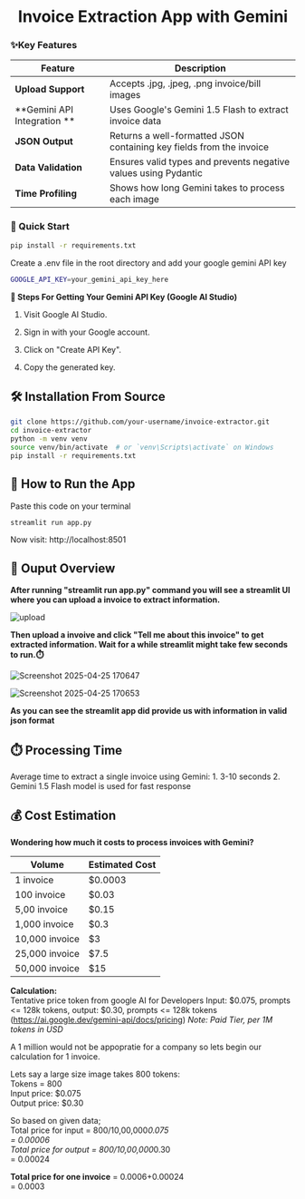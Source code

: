 <h1 align = "center">Invoice Extraction App with Gemini</h1>

<h3>✨Key Features</h3>
	
| Feature | Description |
|---------|-------------|
| **Upload Support** | Accepts .jpg, .jpeg, .png invoice/bill images |
| **Gemini API Integration **|Uses Google's Gemini 1.5 Flash to extract invoice data |
| **JSON Output** |Returns a well-formatted JSON containing key fields from the invoice |
| **Data Validation** | Ensures valid types and prevents negative values using Pydantic |
| **Time Profiling** | Shows how long Gemini takes to process each image|

<h3>🚀 Quick Start</h3>

```bash
pip install -r requirements.txt
```
Create a .env file in the root directory and add your google gemini API key
```bash
GOOGLE_API_KEY=your_gemini_api_key_here
```
**🔑 Steps For Getting Your Gemini API Key (Google AI Studio)**

1. Visit Google AI Studio.

2. Sign in with your Google account.

3. Click on "Create API Key".

4. Copy the generated key.

<h2>🛠️ Installation From Source</h2>

```bash
git clone https://github.com/your-username/invoice-extractor.git
cd invoice-extractor
python -m venv venv
source venv/bin/activate  # or `venv\Scripts\activate` on Windows
pip install -r requirements.txt
```

<h2>🧪 How to Run the App</h2>
Paste this code on your terminal

```bash
streamlit run app.py
```
Now visit:  http://localhost:8501

<h2>📄 Ouput Overview</h2>

**After running "streamlit run app.py" command you will see a streamlit UI where you can upload a invoice to extract information.**

![upload](https://github.com/user-attachments/assets/53ddf299-230b-48b7-85f0-44bf3a758c04)

**Then upload a invoive and click "Tell me about this invoice" to get extracted information. Wait for a while streamlit might take few seconds to run.⏱️**

![Screenshot 2025-04-25 170647](https://github.com/user-attachments/assets/f2316ec9-fb65-4a74-b451-ef9bf1219f59)

![Screenshot 2025-04-25 170653](https://github.com/user-attachments/assets/a23515ca-4d51-40e0-b375-16971a0831ad)

**As you can see the streamlit app did provide us with information in valid json format**

<h2>⏱️ Processing Time</h2>
Average time to extract a single invoice using Gemini:
1. 3-10 seconds
2. Gemini 1.5 Flash model is used for fast response

<h2>💰 Cost Estimation</h2>

**Wondering how much it costs to process invoices with Gemini?** 

| **Volume** | **Estimated Cost** |
|---------|-------------|
| 1 invoice |  $0.0003 |
| 100 invoice| $0.03 |
| 5,00 invoice| $0.15 |
| 1,000 invoice| $0.3 |
| 10,000 invoice| $3 |
| 25,000 invoice| $7.5 |
| 50,000 invoice| $15 |

**Calculation:** <br> 
Tentative price token from google AI for Developers Input: $0.075, prompts <= 128k tokens, output: $0.30, prompts <= 128k tokens
 (https://ai.google.dev/gemini-api/docs/pricing)
<em>Note: Paid Tier, per 1M tokens in USD</em>

A 1 million would not be appopratie for a company so lets begin our calculation for 1 invoice. 

<p>
Lets say a large size image takes 800 tokens: <br>
Tokens = 800 <br>
Input price: $0.075 <br>
Output price: $0.30 <br> 

So based on given data; <br>
Total price for input  = 800/10,00,000*0.075<br> 
			= 0.00006 <br>
Total price for output = 800/10,00,000*0.30 <br>
			= 0.00024 <br> 

**Total price for one invoice** = 0.0006+0.00024  <br>
				= 0.0003


</p>






